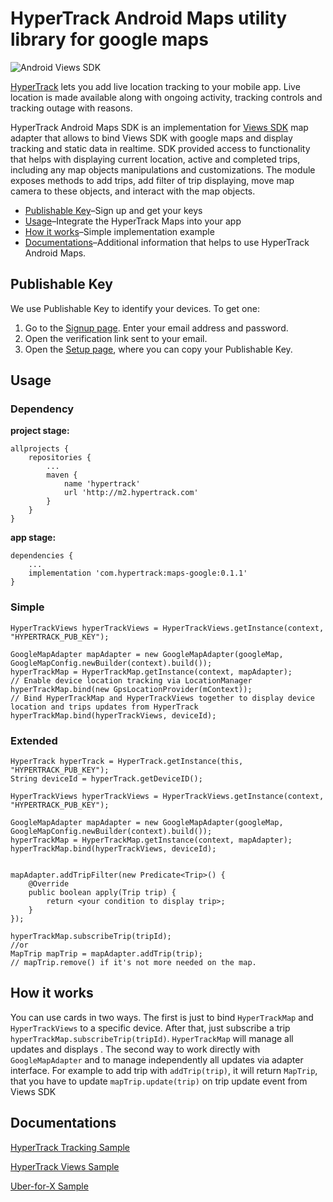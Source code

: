 # HyperTrack Android Maps utility library for google maps

![Android Views SDK](https://img.shields.io/badge/Android%20Views%20SDK-0.6.0-brightgreen.svg)

[HyperTrack](https://www.hypertrack.com) lets you add live location tracking to your mobile app. Live location is made available along with ongoing activity, 
tracking controls and tracking outage with reasons.

HyperTrack Android Maps SDK is an implementation for [Views SDK](https://github.com/hypertrack/views-android) map adapter that allows to bind Views SDK with google maps 
and display tracking and static data in realtime. SDK provided access to functionality that helps with displaying current location, active and completed trips, 
including any map objects manipulations and customizations. The module exposes methods to add trips, add filter of trip displaying, move map camera to these objects,
and interact with the map objects.

* [Publishable Key](#publishable-key)–Sign up and get your keys
* [Usage](#usage)–Integrate the HyperTrack Maps into your app
* [How it works](#how-it-works)–Simple implementation example
* [Documentations](#installation)–Additional information that helps to use HyperTrack Android Maps.

## Publishable Key

We use Publishable Key to identify your devices. To get one:
1. Go to the [Signup page](https://dashboard.hypertrack.com/signup). Enter your email address and password.
2. Open the verification link sent to your email.
3. Open the [Setup page](https://dashboard.hypertrack.com/setup), where you can copy your Publishable Key.

## Usage

### Dependency
**project stage:**
```
allprojects {
    repositories {
        ...
        maven {
            name 'hypertrack'
            url 'http://m2.hypertrack.com'
        }
    }
}
```
**app stage:**
```
dependencies {
    ...
    implementation 'com.hypertrack:maps-google:0.1.1'
}
```

### Simple
```
HyperTrackViews hyperTrackViews = HyperTrackViews.getInstance(context, "HYPERTRACK_PUB_KEY");

GoogleMapAdapter mapAdapter = new GoogleMapAdapter(googleMap, GoogleMapConfig.newBuilder(context).build());
hyperTrackMap = HyperTrackMap.getInstance(context, mapAdapter);
// Enable device location tracking via LocationManager
hyperTrackMap.bind(new GpsLocationProvider(mContext));
// Bind HyperTrackMap and HyperTrackViews together to display device location and trips updates from HyperTrack
hyperTrackMap.bind(hyperTrackViews, deviceId);

```


### Extended
```
HyperTrack hyperTrack = HyperTrack.getInstance(this, "HYPERTRACK_PUB_KEY");
String deviceId = hyperTrack.getDeviceID();

HyperTrackViews hyperTrackViews = HyperTrackViews.getInstance(context, "HYPERTRACK_PUB_KEY");

GoogleMapAdapter mapAdapter = new GoogleMapAdapter(googleMap, GoogleMapConfig.newBuilder(context).build());
hyperTrackMap = HyperTrackMap.getInstance(context, mapAdapter);
hyperTrackMap.bind(hyperTrackViews, deviceId);


mapAdapter.addTripFilter(new Predicate<Trip>() {
    @Override
    public boolean apply(Trip trip) {
        return <your condition to display trip>;
    }
});

hyperTrackMap.subscribeTrip(tripId);
//or
MapTrip mapTrip = mapAdapter.addTrip(trip);
// mapTrip.remove() if it's not more needed on the map.

```


## How it works

You can use cards in two ways.
The first is just to bind `HyperTrackMap` and `HyperTrackViews` to a specific device. After that, just subscribe a trip `hyperTrackMap.subscribeTrip(tripId)`.
`HyperTrackMap` will manage all updates and displays .
The second way to work directly with `GoogleMapAdapter` and to manage independently all updates via adapter interface. 
For example to add trip with `addTrip(trip)`, it will return `MapTrip`, that you have to update `mapTrip.update(trip)` on trip update event from Views SDK

## Documentations

[HyperTrack Tracking Sample](https://github.com/hypertrack/live-app-android)

[HyperTrack Views Sample](https://github.com/hypertrack/views-android)

[Uber-for-X Sample](https://github.com/hypertrack/uber-for-x-android)
